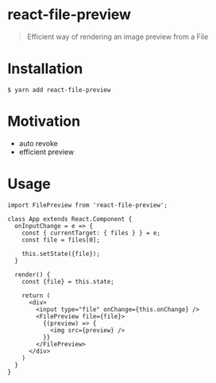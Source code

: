 # react-file-preview
> Efficient way of rendering an image preview from a File

# Installation

```
$ yarn add react-file-preview
```

# Motivation
- auto revoke
- efficient preview

# Usage

```
import FilePreview from 'react-file-preview';

class App extends React.Component {
  onInputChange = e => {
    const { currentTarget: { files } } = e;
    const file = files[0];

    this.setState({file});
  }

  render() {
    const {file} = this.state;

    return (
      <div>
        <input type="file" onChange={this.onChange} />
        <FilePreview file={file}>
          {(preview) => {
            <img src={preview} />
          }}
        </FilePreview>
      </div>
    )
  }
}

```